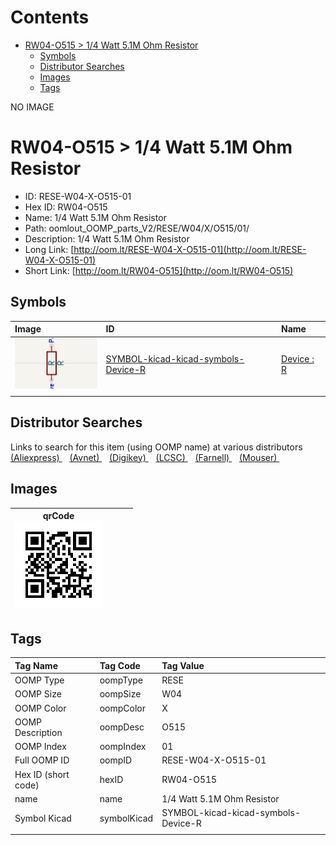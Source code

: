 



Contents
========

* [RW04-O515 > 1/4 Watt 5.1M Ohm Resistor](#rw04-o515--14-watt-51m-ohm-resistor)
	* [Symbols](#symbols)
	* [Distributor Searches](#distributor-searches)
	* [Images](#images)
	* [Tags](#tags)
  
NO IMAGE  
# RW04-O515 > 1/4 Watt 5.1M Ohm Resistor

- ID: RESE-W04-X-O515-01
- Hex ID: RW04-O515
- Name: 1/4 Watt 5.1M Ohm Resistor
- Path: oomlout_OOMP_parts_V2/RESE/W04/X/O515/01/
- Description: 1/4 Watt 5.1M Ohm Resistor
- Long Link: [http://oom.lt/RESE-W04-X-O515-01](http://oom.lt/RESE-W04-X-O515-01)
- Short Link: [http://oom.lt/RW04-O515](http://oom.lt/RW04-O515)

## Symbols
  

|Image|ID|Name|
| :--- | :--- | :--- |
|[![](https://raw.githubusercontent.com/oomlout/oomlout_OOMP_eda_V2/main/SYMBOL/kicad/kicad-symbols/Device/R/image_140.png)](https://github.com/oomlout/oomlout_OOMP_eda_V2/tree/main/SYMBOL/kicad/kicad-symbols/Device/R/)|[SYMBOL-kicad-kicad-symbols-Device-R](https://github.com/oomlout/oomlout_OOMP_eda_V2/tree/main/SYMBOL/kicad/kicad-symbols/Device/R/)|[Device : R](https://github.com/oomlout/oomlout_OOMP_eda_V2/tree/main/SYMBOL/kicad/kicad-symbols/Device/R/)|
||||

## Distributor Searches
  
Links to search for this item (using OOMP name) at various distributors  
[(Aliexpress) ](https://www.aliexpress.com/wholesale?SearchText=1/4+Watt+5.1M+Ohm+Resistor)&nbsp;&nbsp;&nbsp;[(Avnet) ](https://www.avnet.com/shop/us/search/1/4+Watt+5.1M+Ohm+Resistor)&nbsp;&nbsp;&nbsp;[(Digikey) ](https://www.digikey.co.uk/en/products/result?s=1/4+Watt+5.1M+Ohm+Resistor)&nbsp;&nbsp;&nbsp;[(LCSC) ](https://www.lcsc.com/search?q=1/4+Watt+5.1M+Ohm+Resistor)&nbsp;&nbsp;&nbsp;[(Farnell) ](https://uk.farnell.com/search?st=1/4+Watt+5.1M+Ohm+Resistor)&nbsp;&nbsp;&nbsp;[(Mouser) ](https://www.mouser.com/c/?q=1/4+Watt+5.1M+Ohm+Resistor)&nbsp;&nbsp;&nbsp;
## Images
  

|qrCode<br>[![](https://raw.githubusercontent.com/oomlout/oomlout_OOMP_parts_V2/main/RESE/W04/X/O515/01/qrCode_140.png)](https://github.com/oomlout/oomlout_OOMP_parts_V2/tree/main/RESE/W04/X/O515/01/qrCode.png)||||
| :---: | :---: | :---: | :---: |

## Tags
  

|Tag Name|Tag Code|Tag Value|
| :--- | :--- | :--- |
|OOMP Type|oompType|RESE|
|OOMP Size|oompSize|W04|
|OOMP Color|oompColor|X|
|OOMP Description|oompDesc|O515|
|OOMP Index|oompIndex|01|
|Full OOMP ID|oompID|RESE-W04-X-O515-01|
|Hex ID (short code)|hexID|RW04-O515|
|name|name|1/4 Watt 5.1M Ohm Resistor|
|Symbol Kicad|symbolKicad|SYMBOL-kicad-kicad-symbols-Device-R|
||||
